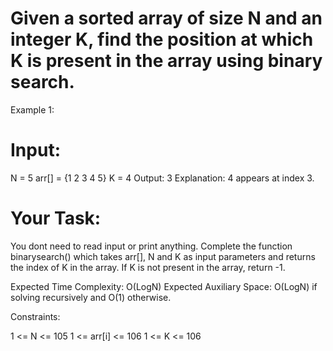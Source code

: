 # Given a sorted array of size N and an integer K, find the position at which K is present in the array using binary search.

Example 1:

# Input:
N = 5
arr[] = {1 2 3 4 5} 
K = 4
Output: 3
Explanation: 4 appears at index 3.

# Your Task:  
You dont need to read input or print anything. Complete the function binarysearch() which takes arr[], N and K as input parameters and returns the index of K in the array. If K is not present in the array, return -1.


Expected Time Complexity: O(LogN)
Expected Auxiliary Space: O(LogN) if solving recursively and O(1) otherwise.


Constraints:

1 <= N <= 105
1 <= arr[i] <= 106
1 <= K <= 106

